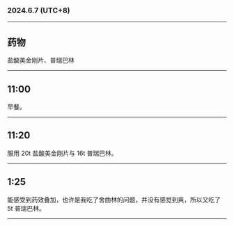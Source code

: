 ### 2024.6.7 (UTC+8)

---

## 药物

盐酸美金刚片、普瑞巴林

---

## 11:00

早餐。

---

## 11:20

服用 20t 盐酸美金刚片与 16t 普瑞巴林。

---

## 1:25

能感受到药效叠加，也许是我吃了舍曲林的问题，并没有感觉到爽，所以又吃了 5t 普瑞巴林。


---